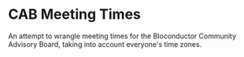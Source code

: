 # CAB Meeting Times

An attempt to wrangle meeting times for the BIoconductor Community Advisory Board, taking into account everyone's time zones.
